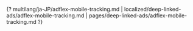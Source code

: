 {? multilang/ja-JP/adflex-mobile-tracking.md | localized/deep-linked-ads/adflex-mobile-tracking.md | pages/deep-linked-ads/adflex-mobile-tracking.md ?}
